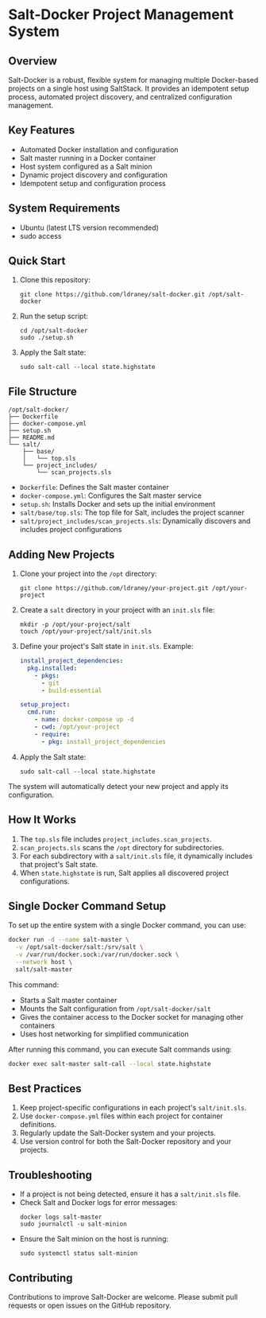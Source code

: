 # Salt-Docker Project Management System

## Overview

Salt-Docker is a robust, flexible system for managing multiple Docker-based projects on a single host using SaltStack. It provides an idempotent setup process, automated project discovery, and centralized configuration management.

## Key Features

- Automated Docker installation and configuration
- Salt master running in a Docker container
- Host system configured as a Salt minion
- Dynamic project discovery and configuration
- Idempotent setup and configuration process

## System Requirements

- Ubuntu (latest LTS version recommended)
- sudo access

## Quick Start

1. Clone this repository:
   ```
   git clone https://github.com/ldraney/salt-docker.git /opt/salt-docker
   ```

2. Run the setup script:
   ```
   cd /opt/salt-docker
   sudo ./setup.sh
   ```

3. Apply the Salt state:
   ```
   sudo salt-call --local state.highstate
   ```

## File Structure

```
/opt/salt-docker/
├── Dockerfile
├── docker-compose.yml
├── setup.sh
├── README.md
└── salt/
    ├── base/
    │   └── top.sls
    └── project_includes/
        └── scan_projects.sls
```

- `Dockerfile`: Defines the Salt master container
- `docker-compose.yml`: Configures the Salt master service
- `setup.sh`: Installs Docker and sets up the initial environment
- `salt/base/top.sls`: The top file for Salt, includes the project scanner
- `salt/project_includes/scan_projects.sls`: Dynamically discovers and includes project configurations

## Adding New Projects

1. Clone your project into the `/opt` directory:
   ```
   git clone https://github.com/ldraney/your-project.git /opt/your-project
   ```

2. Create a `salt` directory in your project with an `init.sls` file:
   ```
   mkdir -p /opt/your-project/salt
   touch /opt/your-project/salt/init.sls
   ```

3. Define your project's Salt state in `init.sls`. Example:
   ```yaml
   install_project_dependencies:
     pkg.installed:
       - pkgs:
         - git
         - build-essential

   setup_project:
     cmd.run:
       - name: docker-compose up -d
       - cwd: /opt/your-project
       - require:
         - pkg: install_project_dependencies
   ```

4. Apply the Salt state:
   ```
   sudo salt-call --local state.highstate
   ```

The system will automatically detect your new project and apply its configuration.

## How It Works

1. The `top.sls` file includes `project_includes.scan_projects`.
2. `scan_projects.sls` scans the `/opt` directory for subdirectories.
3. For each subdirectory with a `salt/init.sls` file, it dynamically includes that project's Salt state.
4. When `state.highstate` is run, Salt applies all discovered project configurations.

## Single Docker Command Setup

To set up the entire system with a single Docker command, you can use:

```bash
docker run -d --name salt-master \
  -v /opt/salt-docker/salt:/srv/salt \
  -v /var/run/docker.sock:/var/run/docker.sock \
  --network host \
  salt/salt-master
```

This command:
- Starts a Salt master container
- Mounts the Salt configuration from `/opt/salt-docker/salt`
- Gives the container access to the Docker socket for managing other containers
- Uses host networking for simplified communication

After running this command, you can execute Salt commands using:

```bash
docker exec salt-master salt-call --local state.highstate
```

## Best Practices

1. Keep project-specific configurations in each project's `salt/init.sls`.
2. Use `docker-compose.yml` files within each project for container definitions.
3. Regularly update the Salt-Docker system and your projects.
4. Use version control for both the Salt-Docker repository and your projects.

## Troubleshooting

- If a project is not being detected, ensure it has a `salt/init.sls` file.
- Check Salt and Docker logs for error messages:
  ```
  docker logs salt-master
  sudo journalctl -u salt-minion
  ```
- Ensure the Salt minion on the host is running:
  ```
  sudo systemctl status salt-minion
  ```

## Contributing

Contributions to improve Salt-Docker are welcome. Please submit pull requests or open issues on the GitHub repository.
